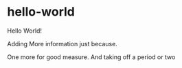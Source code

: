# hello-world
Hello World!

Adding More information just because.

One more for good measure. And taking off a period or two
